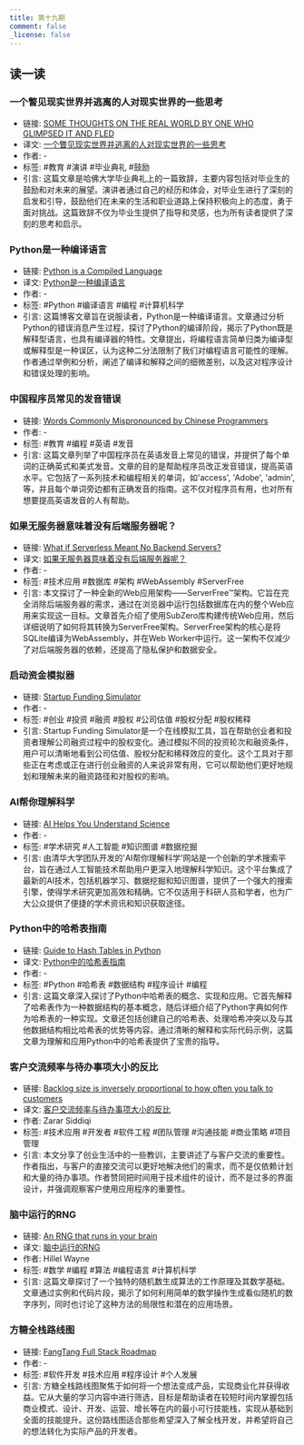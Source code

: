 ```yaml
---
title: 第十九期
comment: false
_license: false
---
```


## 读一读

### 一个瞥见现实世界并逃离的人对现实世界的一些思考

- 链接: [SOME THOUGHTS ON THE REAL WORLD BY ONE WHO GLIMPSED IT AND FLED](https://web.mit.edu/jmorzins/www/C-H-speech.html)
- 译文: [一个瞥见现实世界并逃离的人对现实世界的一些思考](https://endermio.notion.site/068e5b1118434d58b4d2445db9389d88)
- 作者: -
- 标签: #教育 #演讲 #毕业典礼 #鼓励
- 引言: 这篇文章是哈佛大学毕业典礼上的一篇致辞，主要内容包括对毕业生的鼓励和对未来的展望。演讲者通过自己的经历和体会，对毕业生进行了深刻的启发和引导，鼓励他们在未来的生活和职业道路上保持积极向上的态度，勇于面对挑战。这篇致辞不仅为毕业生提供了指导和灵感，也为所有读者提供了深刻的思考和启示。

### Python是一种编译语言

- 链接: [Python is a Compiled Language](https://eddieantonio.ca/blog/2023/10/25/python-is-a-compiled-language/)
- 译文: [Python是一种编译语言](https://endermio.notion.site/Python-c3fbfb78bd6d41e4b65cb58d2f5413ad)
- 作者: -
- 标签: #Python #编译语言 #编程 #计算机科学
- 引言: 这篇博客文章旨在说服读者，Python是一种编译语言。文章通过分析Python的错误消息产生过程，探讨了Python的编译阶段，揭示了Python既是解释型语言，也具有编译器的特性。文章提出，将编程语言简单归类为编译型或解释型是一种误区，认为这种二分法限制了我们对编程语言可能性的理解。作者通过举例和分析，阐述了编译和解释之间的细微差别，以及这对程序设计和错误处理的影响。

### 中国程序员常见的发音错误

- 链接: [Words Commonly Mispronounced by Chinese Programmers](https://fengyuanchen.github.io/chinese-programmer-wrong-pronunciation/)
- 作者: -
- 标签: #教育 #编程 #英语 #发音
- 引言: 这篇文章列举了中国程序员在英语发音上常见的错误，并提供了每个单词的正确英式和美式发音。文章的目的是帮助程序员改正发音错误，提高英语水平。它包括了一系列技术和编程相关的单词，如'access', 'Adobe', 'admin', 等，并且每个单词旁边都有正确发音的指南。这不仅对程序员有用，也对所有想要提高英语发音的人有帮助。

### 如果无服务器意味着没有后端服务器呢？

- 链接: [What if Serverless Meant No Backend Servers?](https://subzero.cloud/blog/serverfree-architecture/)
- 译文: [如果无服务器意味着没有后端服务器呢？](https://endermio.notion.site/808dbf272b564fdf99ef8e7a9f5dcb28)
- 作者: -
- 标签: #技术应用 #数据库 #架构 #WebAssembly #ServerFree
- 引言: 本文探讨了一种全新的Web应用架构——ServerFree™架构。它旨在完全消除后端服务器的需求，通过在浏览器中运行包括数据库在内的整个Web应用来实现这一目标。文章首先介绍了使用SubZero库构建传统Web应用，然后详细说明了如何将其转换为ServerFree架构。ServerFree架构的核心是将SQLite编译为WebAssembly，并在Web Worker中运行。这一架构不仅减少了对后端服务器的依赖，还提高了隐私保护和数据安全。

### 启动资金模拟器

- 链接: [Startup Funding Simulator](https://www.fundingsimulator.com)
- 作者: -
- 标签: #创业 #投资 #融资 #股权 #公司估值 #股权分配 #股权稀释
- 引言: Startup Funding Simulator是一个在线模拟工具，旨在帮助创业者和投资者理解公司融资过程中的股权变化。通过模拟不同的投资轮次和融资条件，用户可以清晰地看到公司估值、股权分配和稀释效应的变化。这个工具对于那些正在考虑或正在进行创业融资的人来说非常有用，它可以帮助他们更好地规划和理解未来的融资路径和对股权的影响。

### AI帮你理解科学

- 链接: [AI Helps You Understand Science](https://www.aminer.cn)
- 作者: -
- 标签: #学术研究 #人工智能 #知识图谱 #数据挖掘
- 引言: 由清华大学团队开发的'AI帮你理解科学'网站是一个创新的学术搜索平台，旨在通过人工智能技术帮助用户更深入地理解科学知识。这个平台集成了最新的AI技术，包括机器学习、数据挖掘和知识图谱，提供了一个强大的搜索引擎，使得学术研究更加高效和精确。它不仅适用于科研人员和学者，也为广大公众提供了便捷的学术资讯和知识获取途径。

### Python中的哈希表指南

- 链接: [Guide to Hash Tables in Python](https://stackabuse.com/hash-tables-in-python/)
- 译文: [Python中的哈希表指南](https://endermio.notion.site/Python-8e8f90cd40b043bb815e3db46a2cffca)
- 作者: -
- 标签: #Python #哈希表 #数据结构 #程序设计 #编程
- 引言: 这篇文章深入探讨了Python中哈希表的概念、实现和应用。它首先解释了哈希表作为一种数据结构的基本概念，随后详细介绍了Python字典如何作为哈希表的一种实现。文章还包括创建自己的哈希表、处理哈希冲突以及与其他数据结构相比哈希表的优势等内容。通过清晰的解释和实际代码示例，这篇文章为理解和应用Python中的哈希表提供了宝贵的指导。

### 客户交流频率与待办事项大小的反比

- 链接: [Backlog size is inversely proportional to how often you talk to customers](https://bitbytebit.substack.com/p/the-size-of-your-backlog-is-inversely)
- 译文: [客户交流频率与待办事项大小的反比](https://endermio.notion.site/33d0ca3ce18f4915b29f3020e21db4c2)
- 作者: Zarar Siddiqi
- 标签: #技术应用 #开发者 #软件工程 #团队管理 #沟通技能 #商业策略 #项目管理
- 引言: 本文分享了创业生活中的一些教训，主要讲述了与客户交流的重要性。作者指出，与客户的直接交流可以更好地解决他们的需求，而不是仅依赖计划和大量的待办事项。作者赞同把时间用于技术组件的设计，而不是过多的界面设计，并强调观察客户使用应用程序的重要性。

### 脑中运行的RNG

- 链接: [An RNG that runs in your brain](https://www.hillelwayne.com/post/randomness/)
- 译文: [脑中运行的RNG](https://endermio.notion.site/RNG-2b862954a4e44f8692dacc5b9aabe5e4)
- 作者: Hillel Wayne
- 标签: #数学 #编程 #算法 #编程语言 #计算机科学
- 引言: 这篇文章探讨了一个独特的随机数生成算法的工作原理及其数学基础。文章通过实例和代码片段，揭示了如何利用简单的数学操作生成看似随机的数字序列，同时也讨论了这种方法的局限性和潜在的应用场景。

### 方糖全栈路线图

- 链接: [FangTang Full Stack Roadmap](https://github.com/easychen/stack-roadmap/tree/main)
- 作者: -
- 标签: #软件开发 #技术应用 #程序设计 #个人发展
- 引言: 方糖全栈路线图聚焦于如何将一个想法变成产品，实现商业化并获得收益。它从大量的学习内容中进行筛选，目标是帮助读者在较短时间内掌握包括商业模式、设计、开发、运营、增长等在内的最小可行技能栈，实现从基础到全面的技能提升。这份路线图适合那些希望深入了解全栈开发，并希望将自己的想法转化为实际产品的开发者。

